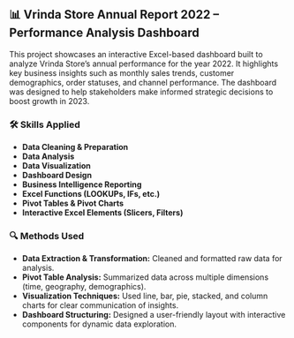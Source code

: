 ## 📊 Vrinda Store Annual Report 2022 – Performance Analysis Dashboard

This project showcases an interactive Excel-based dashboard built to analyze Vrinda Store’s annual performance for the year 2022. It highlights key business insights such as monthly sales trends, customer demographics, order statuses, and channel performance. The dashboard was designed to help stakeholders make informed strategic decisions to boost growth in 2023.

### 🛠 Skills Applied

* **Data Cleaning & Preparation**
* **Data Analysis**
* **Data Visualization**
* **Dashboard Design**
* **Business Intelligence Reporting**
* **Excel Functions (LOOKUPs, IFs, etc.)**
* **Pivot Tables & Pivot Charts**
* **Interactive Excel Elements (Slicers, Filters)**

### 🔍 Methods Used

* **Data Extraction & Transformation:** Cleaned and formatted raw data for analysis.
* **Pivot Table Analysis:** Summarized data across multiple dimensions (time, geography, demographics).
* **Visualization Techniques:** Used line, bar, pie, stacked, and column charts for clear communication of insights.
* **Dashboard Structuring:** Designed a user-friendly layout with interactive components for dynamic data exploration.
